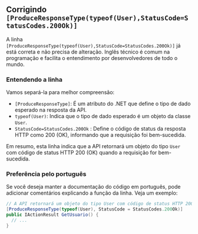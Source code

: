 ## Corrigindo `[ProduceResponseType(typeof(User),StatusCode=StatusCodes.200Ok)]`

A linha `[ProduceResponseType(typeof(User),StatusCode=StatusCodes.200Ok)]` já está correta e não precisa de alteração.  Inglês técnico é comum na programação e facilita o entendimento por desenvolvedores de todo o mundo.

### Entendendo a linha

Vamos separá-la para melhor compreensão:

* `[ProduceResponseType]`:  É um atributo do .NET que define o tipo de dado esperado na resposta da API.
* `typeof(User)`:  Indica que o tipo de dado esperado é um objeto da classe `User`.
* `StatusCode=StatusCodes.200Ok` :  Define o código de status da resposta HTTP como 200 (OK), informando que a requisição foi bem-sucedida.

Em resumo, esta linha indica que a API retornará um objeto do tipo `User` com código de status HTTP 200 (OK) quando a requisição for bem-sucedida.

### Preferência pelo português

Se você deseja manter a documentação do código em português, pode adicionar comentários explicando a função da linha. Veja um exemplo:

```csharp
// A API retornará um objeto do tipo User com código de status HTTP 200 (OK)
[ProduceResponseType(typeof(User), StatusCode = StatusCodes.200Ok)]
public IActionResult GetUsuario() {
  // ...
}
```
